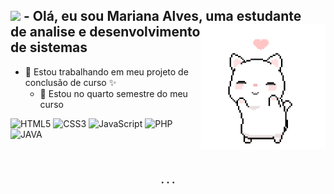 <!-- Introducao -->
<div>
  <h2> 
    <img src="https://github.com/TheDudeThatCode/TheDudeThatCode/blob/master/Assets/Earth.gif" width="24px">
        - Olá, eu sou Mariana Alves, uma estudante 
        <img align="right" alt="cat" src="dancing_cat.gif" height = 200/> <br> 
        de analise e desenvolvimento de sistemas 
  </h2>
<div>

<!-- Descricao -->
- 🔭 Estou trabalhando em meu projeto de <br> 
conclusão de curso ✨<!--[projeto i9]-->
  - 🌱 Estou no quarto semestre do meu curso <br>

<!-- Linguagens 1 -->
![HTML5](https://img.shields.io/badge/-HTML5-white?style=for-the-badge&logo=html5&logoColor=E34F26)
![CSS3](https://img.shields.io/badge/-CSS3-white?style=for-the-badge&logo=css3&logoColor=1572B6) 
![JavaScript](https://img.shields.io/badge/-JavaScript-white?style=for-the-badge&logo=javascript&logoColor=F0DB4F)
![PHP](https://img.shields.io/badge/-PHP-white?style=for-the-badge&logo=php&logoColor=787CB5)
 <br>
![JAVA](https://img.shields.io/badge/-JAVA-white?style=for-the-badge&logo=java&logoColor=f89820)

<!-- Divisoria -->
<br><h3 align=center> .   .   . </h3><br>

<!-- Aprendendo -->
  
<!-- Adicionar posteriormente
<div align=right>
  <h2> 
    <img src="https://github.com/TheDudeThatCode/TheDudeThatCode/blob/master/Assets/PC.gif" width="24px">
          - Atualmente estou aprendendo algumas <br> 
                <img align="left" alt="cat" src="plant.gif" height = 200>
           linguagens, sendo elas:
  </h2>
</div>

<div align=right> <br>
        <img src="https://img.shields.io/badge/-java-white?style=for-the-badge&logo=java&logoColor=f89820">
        <img src="https://img.shields.io/badge/-mysql-white?style=for-the-badge&logo=mysql&logoColor=F0DB4F"> <br>
        <img src="https://img.shields.io/badge/-PHP-white?style=for-the-badge&logo=php&logoColor=777BB3">
</div> -->
